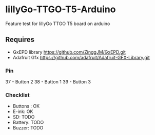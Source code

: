 # lillyGo-TTGO-T5-Arduino
Feature test for lillyGo TTGO T5 board on arduino

## Requires
* GxEPD library https://github.com/ZinggJM/GxEPD.git
* Adafruit Gfx https://github.com/adafruit/Adafruit-GFX-Library.git

### Pin
37 - Button 2
38 - Button 1
39 - Button 3

### Checklist
* Buttons : OK
* E-ink:    OK
* SD:       TODO
* Battery:  TODO
* Buzzer:   TODO